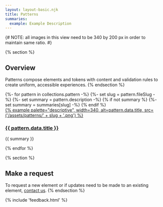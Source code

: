```yaml
---
layout: layout-basic.njk
title: Patterns
summaries:
  example: Example Description
---
```


{# NOTE: all images in this view need to be 340 by 200 px in order to maintain same ratio. #}

{% section %}
  ## Overview
  Patterns compose elements and tokens with content and validation rules to 
  create uniform, accessible experiences.
{% endsection %}

<div class="multi-column--min-400-wide margin-top--10">
{%- for pattern in collections.pattern -%}
  {%- set slug = pattern.fileSlug -%}
  {%- set summary = pattern.description -%}
  {% if not summary %}
    {%- set summary = summaries[slug] -%}
  {% endif %}
  <div class="padding-stacked">
    <a href="{{ pattern.url }}">
      {% example palette="descriptive",
                 width=340,
                 alt=pattern.data.title,
                 src=('/assets/patterns/' + slug + '.png') %}
    </a>
    <a href="{{ pattern.url }}"><h3>{{ pattern.data.title }}</h3></a>
    <p>{{ summary }}</p>
  </div>
{% endfor %}
</div>

{% section %}
  ## Make a request
  To request a new element or if updates need to be made to an existing element, 
  [contact us](mailto:digital-design-system@redhat.com).
{% endsection %}

{% include 'feedback.html' %}
